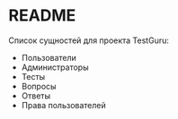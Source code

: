 # README

Cписок сущностей для проекта TestGuru:

* Пользователи
* Администраторы
* Тесты
* Вопросы
* Ответы
* Права пользователей
